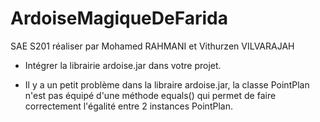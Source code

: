 # ArdoiseMagiqueDeFarida

SAE S201 réaliser par Mohamed RAHMANI et Vithurzen VILVARAJAH

- Intégrer la librairie ardoise.jar dans votre projet.

- Il y a un petit problème dans la libraire ardoise.jar, la classe PointPlan n'est pas équipé d'une méthode equals() qui permet de faire correctement l'égalité entre 2 instances PointPlan.
